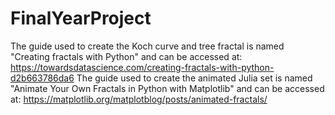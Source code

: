 # FinalYearProject

















The guide used to create the Koch curve and tree fractal is named "Creating fractals with Python" and can be accessed at: https://towardsdatascience.com/creating-fractals-with-python-d2b663786da6
The guide used to create the animated Julia set is named "Animate Your Own Fractals in Python with Matplotlib" and can be accessed at: https://matplotlib.org/matplotblog/posts/animated-fractals/

